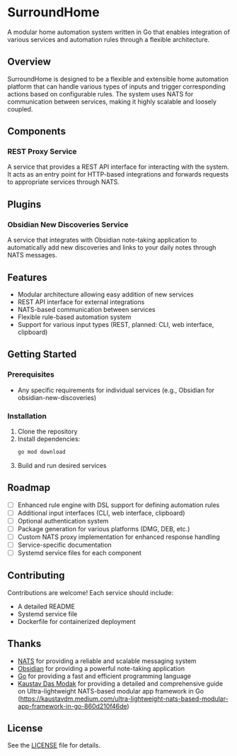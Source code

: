 # SurroundHome

A modular home automation system written in Go that enables integration of various services and automation rules through a flexible architecture.

## Overview

SurroundHome is designed to be a flexible and extensible home automation platform that can handle various types of inputs and trigger corresponding actions based on configurable rules. The system uses NATS for communication between services, making it highly scalable and loosely coupled.

## Components

### REST Proxy Service
A service that provides a REST API interface for interacting with the system. It acts as an entry point for HTTP-based integrations and forwards requests to appropriate services through NATS.

## Plugins

### Obsidian New Discoveries Service
A service that integrates with Obsidian note-taking application to automatically add new discoveries and links to your daily notes through NATS messages.

## Features

- Modular architecture allowing easy addition of new services
- REST API interface for external integrations
- NATS-based communication between services
- Flexible rule-based automation system
- Support for various input types (REST, planned: CLI, web interface, clipboard)

## Getting Started

### Prerequisites

- Any specific requirements for individual services (e.g., Obsidian for obsidian-new-discoveries)

### Installation

1. Clone the repository
2. Install dependencies:
   ```bash
   go mod download
   ```
3. Build and run desired services

## Roadmap

- [ ] Enhanced rule engine with DSL support for defining automation rules
- [ ] Additional input interfaces (CLI, web interface, clipboard)
- [ ] Optional authentication system
- [ ] Package generation for various platforms (DMG, DEB, etc.)
- [ ] Custom NATS proxy implementation for enhanced response handling
- [ ] Service-specific documentation
- [ ] Systemd service files for each component

## Contributing

Contributions are welcome! Each service should include:
- A detailed README
- Systemd service file
- Dockerfile for containerized deployment

## Thanks

- [NATS](https://nats.io/) for providing a reliable and scalable messaging system
- [Obsidian](https://obsidian.md/) for providing a powerful note-taking application
- [Go](https://golang.org/) for providing a fast and efficient programming language
- [Kaustav Das Modak](https://github.com/upspeak/upspeak) for providing a detailed and comprehensive guide on Ultra-lightweight NATS-based modular app framework in Go (https://kaustavdm.medium.com/ultra-lightweight-nats-based-modular-app-framework-in-go-860d210f46de)

## License

See the [LICENSE](LICENSE) file for details.
